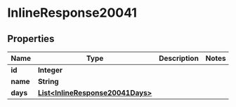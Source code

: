 

# InlineResponse20041

## Properties

Name | Type | Description | Notes
------------ | ------------- | ------------- | -------------
**id** | **Integer** |  | 
**name** | **String** |  | 
**days** | [**List&lt;InlineResponse20041Days&gt;**](InlineResponse20041Days.md) |  | 




